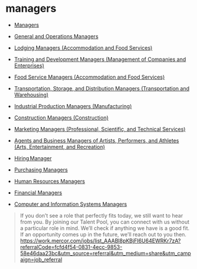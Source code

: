 # managers

* [Managers](https://work.mercor.com/jobs/list_AAABl8-u3ho9DG1sPC9NBY1_?referralCode=fcfd4f54-0831-4ecc-9853-58e46daa23bc&utm_source=referral&utm_medium=share&utm_campaign=job_referral)

* [General and Operations Managers](https://work.mercor.com/jobs/list_AAABl9CIAfb41UA245FGA4Uh?referralCode=fcfd4f54-0831-4ecc-9853-58e46daa23bc&utm_source=referral&utm_medium=share&utm_campaign=job_referral)

* [Lodging Managers (Accommodation and Food Services)](https://work.mercor.com/jobs/list_AAABmBm4lVViZ40iQxpPG5Kh?referralCode=fcfd4f54-0831-4ecc-9853-58e46daa23bc&utm_source=referral&utm_medium=share&utm_campaign=job_referral)

* [Training and Development Managers (Management of Companies and Enterprises)](https://work.mercor.com/jobs/list_AAABmBl6v9JMY0dY9u5Keqs-?referralCode=fcfd4f54-0831-4ecc-9853-58e46daa23bc&utm_source=referral&utm_medium=share&utm_campaign=job_referral)

* [Food Service Managers (Accommodation and Food Services)](https://work.mercor.com/jobs/list_AAABmBhpXO351p32LdxAZb16?referralCode=fcfd4f54-0831-4ecc-9853-58e46daa23bc&utm_source=referral&utm_medium=share&utm_campaign=job_referral)

* [Transportation, Storage, and Distribution Managers (Transportation and Warehousing)](https://work.mercor.com/jobs/list_AAABmBhhgwGyR8gZ3LxFhpQr?referralCode=fcfd4f54-0831-4ecc-9853-58e46daa23bc&utm_source=referral&utm_medium=share&utm_campaign=job_referral)

* [Industrial Production Managers (Manufacturing)](https://work.mercor.com/jobs/list_AAABmBhYDhejZfnybR1CmqMs?referralCode=fcfd4f54-0831-4ecc-9853-58e46daa23bc&utm_source=referral&utm_medium=share&utm_campaign=job_referral)

* [Construction Managers (Construction)](https://work.mercor.com/jobs/list_AAABmBgLmvwyyY4uHq9Lp5fJ?referralCode=fcfd4f54-0831-4ecc-9853-58e46daa23bc&utm_source=referral&utm_medium=share&utm_campaign=job_referral)

* [Marketing Managers (Professional, Scientific, and Technical Services)](https://work.mercor.com/jobs/list_AAABmBf-j4olZFTkjElGFq7g?referralCode=fcfd4f54-0831-4ecc-9853-58e46daa23bc&utm_source=referral&utm_medium=share&utm_campaign=job_referral)

* [Agents and Business Managers of Artists, Performers, and Athletes (Arts, Entertainment, and Recreation)](https://work.mercor.com/jobs/list_AAABmBbnWu6pBxpVXzxN96oP?referralCode=fcfd4f54-0831-4ecc-9853-58e46daa23bc&utm_source=referral&utm_medium=share&utm_campaign=job_referral)

* [Hiring Manager](https://work.mercor.com/jobs/list_AAABmA2v5rHynoU_QS1DP73y?referralCode=fcfd4f54-0831-4ecc-9853-58e46daa23bc&utm_source=referral&utm_medium=share&utm_campaign=job_referral)

* [Purchasing Managers](https://work.mercor.com/jobs/list_AAABl9J2np6IgLcNwhFMVITW?referralCode=fcfd4f54-0831-4ecc-9853-58e46daa23bc&utm_source=referral&utm_medium=share&utm_campaign=job_referral)

* [Human Resources Managers](https://work.mercor.com/jobs/list_AAABl9JU9TDnKHoOwStDvZH6?referralCode=fcfd4f54-0831-4ecc-9853-58e46daa23bc&utm_source=referral&utm_medium=share&utm_campaign=job_referral)

* [Financial Managers](https://work.mercor.com/jobs/list_AAABl9IuGTrpTHaR2g5G5prG?referralCode=fcfd4f54-0831-4ecc-9853-58e46daa23bc&utm_source=referral&utm_medium=share&utm_campaign=job_referral)

* [Computer and Information Systems Managers](https://work.mercor.com/jobs/list_AAABl9BXD88n6JveODhGvK5z?referralCode=fcfd4f54-0831-4ecc-9853-58e46daa23bc&utm_source=referral&utm_medium=share&utm_campaign=job_referral)


> If you don’t see a role that perfectly fits today, we still want to hear from you. By joining our Talent Pool, you can connect with us without a particular role in mind.
> We’ll check if anything we have is a good fit. If an opportunity comes up in the future, we’ll reach out to you then.  
> https://work.mercor.com/jobs/list_AAABl8pKBjFI6U64EWRKr7zA?referralCode=fcfd4f54-0831-4ecc-9853-58e46daa23bc&utm_source=referral&utm_medium=share&utm_campaign=job_referral
